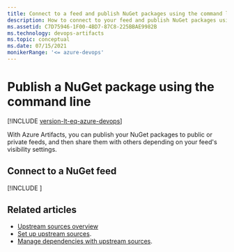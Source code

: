 ```yaml
---
title: Connect to a feed and publish NuGet packages using the command line
description: How to connect to your feed and publish NuGet packages using the command line
ms.assetid: C7D75946-1F00-4BD7-87C8-225BBAE9982B
ms.technology: devops-artifacts
ms.topic: conceptual
ms.date: 07/15/2021
monikerRange: '<= azure-devops'
---
```


# Publish a NuGet package using the command line

[!INCLUDE [version-lt-eq-azure-devops](../../includes/version-lt-eq-azure-devops.md)]

With Azure Artifacts, you can publish your NuGet packages to public or private feeds, and then share them with others depending on your feed's visibility settings. 

## Connect to a NuGet feed

[!INCLUDE [](../includes/nuget/nuget-publish-endpoint.md)]

## Related articles

- [Upstream sources overview](../concepts/upstream-sources.md)
- [Set up upstream sources](../how-to/set-up-upstream-sources.md). 
- [Manage dependencies with upstream sources](../tutorials/protect-oss-packages-with-upstream-sources.md).


